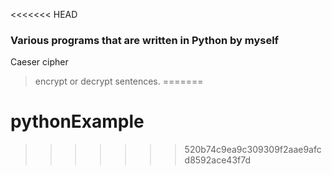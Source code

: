 <<<<<<< HEAD
### Various programs that are written in Python by myself

Caeser cipher 
> encrypt or decrypt sentences.
=======
# pythonExample
>>>>>>> 520b74c9ea9c309309f2aae9afcd8592ace43f7d
